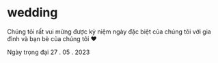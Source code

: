 # wedding

Chúng tôi rất vui mừng được kỷ niệm ngày đặc biệt của chúng tôi với gia đình và bạn bè của chúng tôi ❤️

Ngày trọng đại
27 . 05 . 2023
